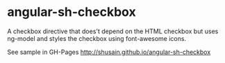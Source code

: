 angular-sh-checkbox
===================

A checkbox directive that does't depend on the HTML checkbox but uses ng-model and styles the checkbox using font-awesome icons.

See sample in GH-Pages http://shusain.github.io/angular-sh-checkbox

